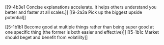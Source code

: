 [[9-4b3e1 Concise explanations accelerate. It helps others understand you better and faster at all scales.]]
[[9-2a3a Pick up the biggest upside potential]]

[[5-1b1b1 Become good at multiple things rather than being super good at one specific thing (the former is both easier and effective)]]
[[5-1b1c Market should beget and benefit from volatility]]
